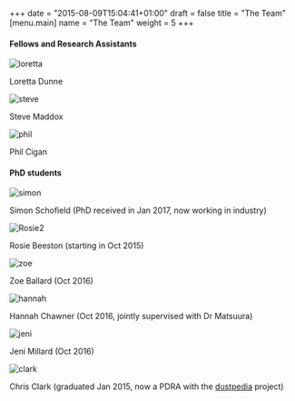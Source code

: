 +++
date = "2015-08-09T15:04:41+01:00"
draft = false
title = "The Team"
[menu.main]
name = "The Team"
weight = 5
+++

#### Fellows and Research Assistants

![loretta][10]

Loretta Dunne

![steve][9]

Steve Maddox

![phil][8]

Phil Cigan

#### PhD students

![simon][3]

Simon Schofield (PhD received in Jan 2017, now working in industry)

![Rosie2][4]

Rosie Beeston (starting in Oct 2015)

![zoe][7]

Zoe Ballard (Oct 2016)

![hannah][6]

Hannah Chawner (Oct 2016, jointly supervised with Dr Matsuura)

![jeni][5]

Jeni Millard (Oct 2016)

![clark][1]

Chris Clark (graduated Jan 2015, now a PDRA with the [dustpedia][2] project)

[1]: /images/clark.jpg
[2]: http://dustpedia.com
[3]: /images/simon.jpg
[4]: /images/Rosie2.jpg
[5]: /images/jenimillard.jpg
[6]: /images/hannahchawner.jpg
[7]: /images/zoeballard.jpg
[8]: /images/phil.jpg
[9]: /images/maddox.jpg
[10]: /images/loretta.jpg
